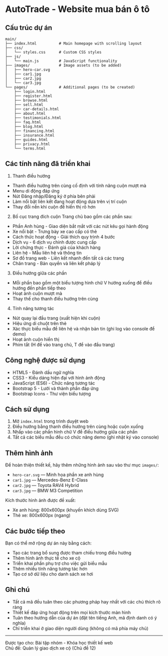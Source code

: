 # AutoTrade - Website mua bán ô tô

## Cấu trúc dự án
```
main/
├── index.html          # Main homepage with scrolling layout
├── css/
│   └── styles.css      # Custom CSS styles
├── js/
│   └── main.js         # JavaScript functionality
├── images/             # Image assets (to be added)
│   ├── hero-car.svg
│   ├── car1.jpg
│   ├── car2.jpg
│   └── car3.jpg
└── pages/              # Additional pages (to be created)
    ├── login.html
    ├── register.html
    ├── browse.html
    ├── sell.html
    ├── car-details.html
    ├── about.html
    ├── testimonials.html
    ├── faq.html
    ├── blog.html
    ├── financing.html
    ├── insurance.html
    ├── guides.html
    ├── privacy.html
    └── terms.html
```

## Các tính năng đã triển khai

1. Thanh điều hướng
- Thanh điều hướng trên cùng cố định với tính năng cuộn mượt mà
- Menu di động đáp ứng
- Nút Đăng nhập/Đăng ký ở phía bên phải
- Làm nổi bật liên kết đang hoạt động dựa trên vị trí cuộn
- Thay đổi nền khi cuộn để hiển thị rõ hơn

2. Bố cục trang đích cuộn
Trang chủ bao gồm các phần sau:
- Phần Anh hùng - Giao diện bắt mắt với các nút kêu gọi hành động
- Xe nổi bật - Trưng bày xe cao cấp có thẻ
- Cách thức hoạt động - Giải thích quy trình 4 bước
- Dịch vụ - 6 dịch vụ chính được cung cấp
- Lời chứng thực - Đánh giá của khách hàng
- Liên hệ - Mẫu liên hệ và thông tin
- Sơ đồ trang web - Liên kết nhanh đến tất cả các trang
- Chân trang - Bản quyền và liên kết pháp lý

3. Điều hướng giữa các phần
- Mỗi phần bao gồm một biểu tượng hình chữ V hướng xuống để điều hướng đến phần tiếp theo
- Hoạt ảnh cuộn mượt mà
- Thay thế cho thanh điều hướng trên cùng

4. Tính năng tương tác
- Nút quay lại đầu trang (xuất hiện khi cuộn)
- Hiệu ứng di chuột trên thẻ
- Xác thực biểu mẫu để liên hệ và nhận bản tin (ghi log vào console để demo)
- Hoạt ảnh cuộn hiển thị
- Phím tắt (H để vào trang chủ, T để vào đầu trang)

## Công nghệ được sử dụng
- HTML5 - Đánh dấu ngữ nghĩa
- CSS3 - Kiểu dáng hiện đại với hình ảnh động
- JavaScript (ES6) - Chức năng tương tác
- Bootstrap 5 - Lưới và thành phần đáp ứng
- Bootstrap Icons - Thư viện biểu tượng

## Cách sử dụng
1. Mở `index.html` trong trình duyệt web
2. Điều hướng bằng thanh điều hướng trên cùng hoặc cuộn xuống
3. Nhấp vào các phần hình chữ V để điều hướng giữa các phần
4. Tất cả các biểu mẫu đều có chức năng demo (ghi nhật ký vào console)

## Thêm hình ảnh
Để hoàn thiện thiết kế, hãy thêm những hình ảnh sau vào thư mục `images/`:
- `hero-car.svg` — Minh họa phần xe anh hùng
- `car1.jpg` — Mercedes-Benz E-Class
- `car2.jpg` — Toyota RAV4 Hybrid
- `car3.jpg` — BMW M3 Competition

Kích thước hình ảnh được đề xuất:
- Xe anh hùng: 800x600px (khuyến khích dùng SVG)
- Thẻ xe: 800x600px (ngang)

## Các bước tiếp theo
Bạn có thể mở rộng dự án này bằng cách:
- Tạo các trang bổ sung được tham chiếu trong điều hướng
- Thêm hình ảnh thực tế cho xe cộ
- Triển khai phần phụ trợ cho việc gửi biểu mẫu
- Thêm nhiều tính năng tương tác hơn
- Tạo cơ sở dữ liệu cho danh sách xe hơi

## Ghi chú
- Tất cả mã đều tuân theo các phương pháp hay nhất với các chú thích rõ ràng
- Thiết kế đáp ứng hoạt động trên mọi kích thước màn hình
- Tuân theo hướng dẫn của dự án (đặt tên tiếng Anh, mã định danh có ý nghĩa)
- Chỉ triển khai ở giao diện người dùng (không có mã phía máy chủ)

---

Được tạo cho: Bài tập nhóm - Khóa học thiết kế web  
Chủ đề: Quản lý giao dịch xe cộ (Chủ đề 12)